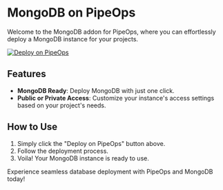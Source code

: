 # MongoDB on PipeOps

Welcome to the MongoDB addon for PipeOps, where you can effortlessly deploy a MongoDB instance for your projects.

[![Deploy on PipeOps](https://railway.app/button.svg)](https://railway.app/template/0ELOuE?referralCode=IQhE0B)

## Features
- **MongoDB Ready**: Deploy MongoDB with just one click.
- **Public or Private Access**: Customize your instance's access settings based on your project's needs.

## How to Use
1. Simply click the "Deploy on PipeOps" button above.
2. Follow the deployment process.
3. Voila! Your MongoDB instance is ready to use.

Experience seamless database deployment with PipeOps and MongoDB today!
